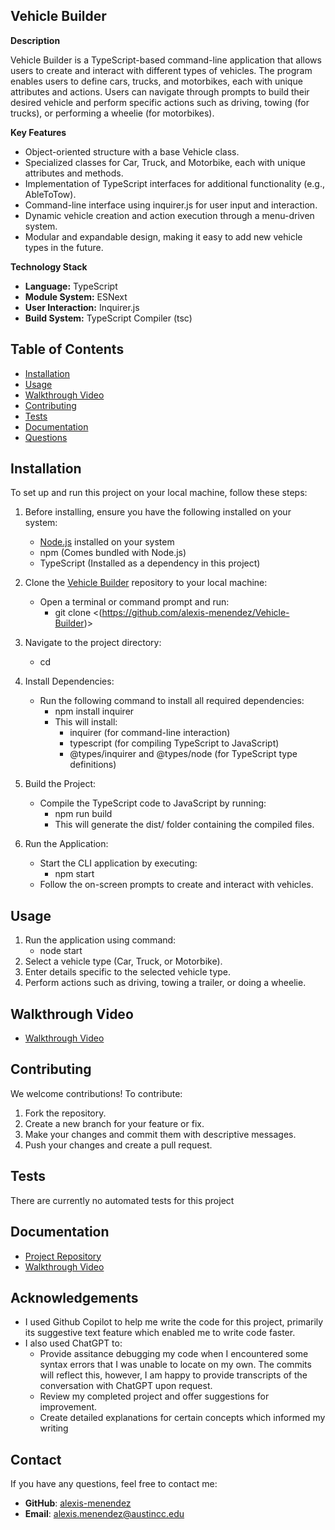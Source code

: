 ##  Vehicle Builder
**Description**

Vehicle Builder is a TypeScript-based command-line application that allows users to create and interact with different types of vehicles. The program enables users to define cars, trucks, and motorbikes, each with unique attributes and actions. Users can navigate through prompts to build their desired vehicle and perform specific actions such as driving, towing (for trucks), or performing a wheelie (for motorbikes).

**Key Features**

* Object-oriented structure with a base Vehicle class.
* Specialized classes for Car, Truck, and Motorbike, each with unique attributes and methods.
* Implementation of TypeScript interfaces for additional functionality (e.g., AbleToTow).
* Command-line interface using inquirer.js for user input and interaction.
* Dynamic vehicle creation and action execution through a menu-driven system.
* Modular and expandable design, making it easy to add new vehicle types in the future.

**Technology Stack**

* **Language:** TypeScript
* **Module System:** ESNext
* **User Interaction:** Inquirer.js
* **Build System:** TypeScript Compiler (tsc)

## Table of Contents

* [Installation](#installation)
* [Usage](#usage)
* [Walkthrough Video](#walkthrough-video)
* [Contributing](#contributing)
* [Tests](#tests)
* [Documentation](#documentation)
* [Questions](#questions)


## Installation

To set up and run this project on your local machine, follow these steps:

1. Before installing, ensure you have the following installed on your system:
	* [Node.js](https://nodejs.org/) installed on your system
	* npm (Comes bundled with Node.js)
	* TypeScript (Installed as a dependency in this project)
   
2. Clone the [Vehicle Builder](https://github.com/alexis-menendez/Vehicle-Builder) repository to your local machine:
	* Open a terminal or command prompt and run:
	  * git clone <(https://github.com/alexis-menendez/Vehicle-Builder)>

3. Navigate to the project directory:
	* cd <your-project-folder>

4. Install Dependencies:
	* Run the following command to install all required dependencies:
	  * npm install inquirer
	  * This will install:
	    * inquirer (for command-line interaction)
	    * typescript (for compiling TypeScript to JavaScript)
	    * @types/inquirer and @types/node (for TypeScript type definitions)

5. Build the Project:
	* Compile the TypeScript code to JavaScript by running:
	  * npm run build
	  * This will generate the dist/ folder containing the compiled files.

6. Run the Application:
	* Start the CLI application by executing:
	  * npm start
	* Follow the on-screen prompts to create and interact with vehicles.
   
## Usage

1. Run the application using command:
	* node start
2. Select a vehicle type (Car, Truck, or Motorbike).
3. Enter details specific to the selected vehicle type.
4. Perform actions such as driving, towing a trailer, or doing a wheelie.


## Walkthrough Video

* [Walkthrough Video](https://drive.google.com/LINK/GOES/HERE)

## Contributing

We welcome contributions! To contribute:

1. Fork the repository.
2. Create a new branch for your feature or fix.
3. Make your changes and commit them with descriptive messages.
4. Push your changes and create a pull request.


## Tests

There are currently no automated tests for this project

## Documentation

* [Project Repository](https://github.com/alexis-menendez/Vehicle-Builder)
* [Walkthrough Video](https://drive.google.com/LINK/GOES/HERE)

## Acknowledgements

* I used Github Copilot to help me write the code for this project, primarily its suggestive text feature which enabled me to write code faster.
* I also used ChatGPT to:
  	* Provide assitance debugging my code when I encountered some syntax errors that I was unable to locate on my own. The commits will reflect this, however, I am happy to provide transcripts of the conversation with ChatGPT upon request.
  	* Review my completed project and offer suggestions for improvement.
  	* Create detailed explanations for certain concepts which informed my writing

## Contact

If you have any questions, feel free to contact me:

*  **GitHub**: [alexis-menendez](https://github.com/alexis-menendez)
*  **Email**: alexis.menendez@austincc.edu

